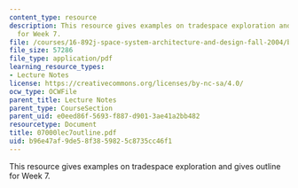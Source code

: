 ```yaml
---
content_type: resource
description: This resource gives examples on tradespace exploration and gives outline
  for Week 7.
file: /courses/16-892j-space-system-architecture-and-design-fall-2004/b96e47af9de58f3859825c8735cc46f1_07000lec7outline.pdf
file_size: 57286
file_type: application/pdf
learning_resource_types:
- Lecture Notes
license: https://creativecommons.org/licenses/by-nc-sa/4.0/
ocw_type: OCWFile
parent_title: Lecture Notes
parent_type: CourseSection
parent_uid: e0eed86f-5693-f887-d901-3ae41a2bb482
resourcetype: Document
title: 07000lec7outline.pdf
uid: b96e47af-9de5-8f38-5982-5c8735cc46f1
---
```

This resource gives examples on tradespace exploration and gives outline for Week 7.